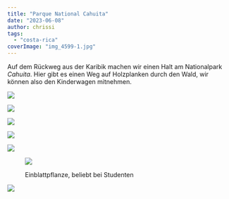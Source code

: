 ```yaml
---
title: "Parque National Cahuita"
date: "2023-06-08"
author: chrissi
tags: 
  - "costa-rica"
coverImage: "img_4599-1.jpg"
---
```


Auf dem Rückweg aus der Karibik machen wir einen Halt am Nationalpark _Cahuita_. Hier gibt es einen Weg auf Holzplanken durch den Wald, wir können also den Kinderwagen mitnehmen.

![](https://hafenstrand.wordpress.com/wp-content/uploads/2023/06/img_1154.jpg?w=1024)

![](https://hafenstrand.wordpress.com/wp-content/uploads/2023/06/img_4599-1.jpg?w=768)

![](https://hafenstrand.wordpress.com/wp-content/uploads/2023/06/img_1156.jpg?w=768)

![](https://hafenstrand.wordpress.com/wp-content/uploads/2023/06/img_1158-1.jpg?w=768)

![](https://hafenstrand.wordpress.com/wp-content/uploads/2023/06/img_1166-1.jpg?w=768)

<figure>

![](https://hafenstrand.wordpress.com/wp-content/uploads/2023/06/img_1169.jpg?w=768)

<figcaption>

Einblattpflanze, beliebt bei Studenten

</figcaption>

</figure>

![](https://hafenstrand.wordpress.com/wp-content/uploads/2023/06/img_1178-1.jpg?w=1024)
